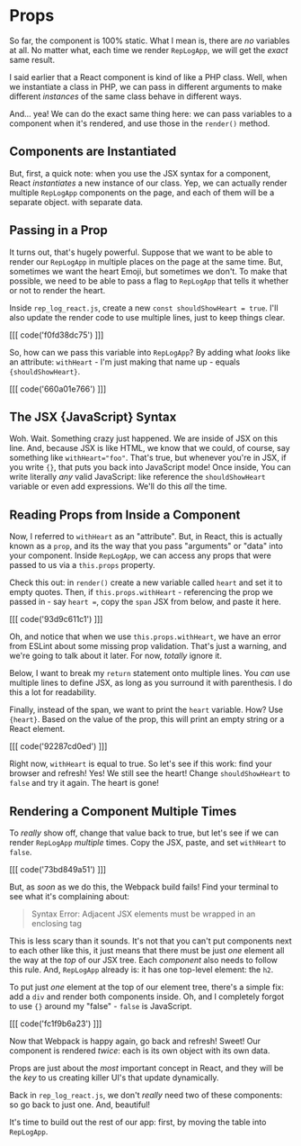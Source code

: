 # Props

So far, the component is 100% static. What I mean is, there are *no* variables
at all. No matter what, each time we render `RepLogApp`, we will get the *exact*
same result.

I said earlier that a React component is kind of like a PHP class. Well, when we
instantiate a class in PHP, we can pass in different arguments to make different
*instances* of the same class behave in different ways.

And... yea! We can do the exact same thing here: we can pass variables to a
component when it's rendered, and use those in the `render()` method.

## Components are Instantiated

But, first, a quick note: when you use the JSX syntax for a component, React
*instantiates* a new instance of our class. Yep, we can actually render multiple
`RepLogApp` components on the page, and each of them will be a separate object.
with separate data.

## Passing in a Prop

It turns out, that's hugely powerful. Suppose that we want to be able to render our
`RepLogApp` in multiple places on the page at the same time. But, sometimes we
want the heart Emoji, but sometimes we don't. To make that possible, we need to
be able to pass a flag to `RepLogApp` that tells it whether or not to render the
heart.

Inside `rep_log_react.js`, create a new `const shouldShowHeart = true`. I'll also
update the render code to use multiple lines, just to keep things clear.

[[[ code('f0fd38dc75') ]]]

So, how can we pass this variable into `RepLogApp`? By adding what *looks* like
an attribute: `withHeart` - I'm just making that name up - equals `{shouldShowHeart}`.

[[[ code('660a01e766') ]]]

## The JSX {JavaScript} Syntax

Woh. Wait. Something crazy just happened. We are inside of JSX on this line.
And, because JSX is like HTML, we know that we could, of course, say something
like `withHeart="foo"`. That's true, but whenever you're in JSX, if you write `{}`,
that puts you back into JavaScript mode! Once inside, You can write literally *any*
valid JavaScript: like reference the `shouldShowHeart` variable or even add expressions.
We'll do this *all* the time.

## Reading Props from Inside a Component

Now, I referred to `withHeart` as an "attribute". But, in React, this is actually
known as a `prop`, and its the way that you pass "arguments" or "data" into your
component. Inside `RepLogApp`, we can access any props that were passed to us via
a `this.props` property.

Check this out: in `render()` create a new variable called `heart` and set it to
empty quotes. Then, if `this.props.withHeart` - referencing the prop we passed
in - say `heart =`, copy the `span` JSX from below, and paste it here.

[[[ code('93d9c611c1') ]]]

Oh, and notice that when we use `this.props.withHeart`, we have an error from ESLint
about some missing prop validation. That's just a warning, and we're going to talk
about it later. For now, *totally* ignore it.

Below, I want to break my `return` statement onto multiple lines. You *can* use
multiple lines to define JSX, as long as you surround it with parenthesis. I do
this a lot for readability.

Finally, instead of the span, we want to print the `heart` variable. How? Use
`{heart}`. Based on the value of the prop, this will print an empty string or a
React element.

[[[ code('92287cd0ed') ]]]

Right now, `withHeart` is equal to true. So let's see if this work: find your browser
and refresh! Yes! We still see the heart! Change `shouldShowHeart` to `false` and
try it again. The heart is gone!

## Rendering a Component Multiple Times

To *really* show off, change that value back to true, but let's see if we can render
`RepLogApp` *multiple* times. Copy the JSX, paste, and set `withHeart` to `false`.

[[[ code('73bd849a51') ]]]

But, as *soon* as we do this, the Webpack build fails! Find your terminal to see
what it's complaining about:

> Syntax Error: Adjacent JSX elements must be wrapped in an enclosing tag

This is less scary than it sounds. It's not that you can't put components next to
each other like this, it just means that there must be just *one* element all the
way at the *top* of our JSX tree. Each *component* also needs to follow this rule.
And, `RepLogApp` already is: it has one top-level element: the `h2`.

To put just *one* element at the top of our element tree, there's a simple fix:
add a `div` and render both components inside. Oh, and I completely forgot to use
`{}` around my "false" - `false` is JavaScript.

[[[ code('fc1f9b6a23') ]]]

Now that Webpack is happy again, go back and refresh! Sweet! Our component is
rendered *twice*: each is its own object with its own data.

Props are just about the *most* important concept in React, and they will be the
*key* to us creating killer UI's that update dynamically.

Back in `rep_log_react.js`, we don't *really* need two of these components: so go
back to just one. And, beautiful!

It's time to build out the rest of our app: first, by moving the table into
`RepLogApp`.

